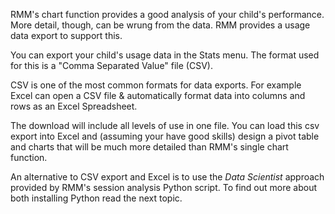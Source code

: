 <p>RMM&#039;s chart function provides a good analysis of your child&#039;s performance. More detail, though, can be wrung from the data. RMM provides a usage data export to support this.</p>

<p>You can export your child&#039;s usage data in the Stats menu. The format used for this is a "Comma Separated Value" file (CSV).</p>

<p>CSV is one of the most common formats for data exports. For example Excel can open a CSV file &amp; automatically format data into columns and rows as an Excel Spreadsheet.</p>


<p>The download will include all levels of use in one file. You can load this csv export into Excel and (assuming your have good skills) design a pivot table and charts that will be much more detailed than RMM&#039;s single chart function.</p>

<p>An alternative to CSV export and Excel is to use the <i>Data Scientist</i> approach provided by RMM&#039;s session analysis Python script. To find out more about both installing Python read the next topic.</p>
